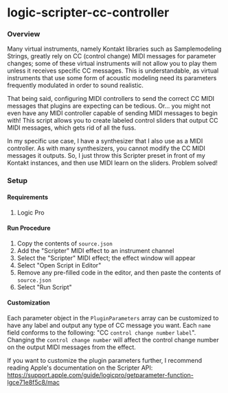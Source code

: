 # logic-scripter-cc-controller

### Overview
Many virtual instruments, namely Kontakt libraries such as Samplemodeling Strings, greatly rely on CC (control change) MIDI messages for parameter changes; some of these virtual instruments will not allow you to play them unless it receives specific CC messages. This is understandable, as virtual instruments that use some form of acoustic modeling need its parameters frequently modulated in order to sound realistic.

That being said, configuring MIDI controllers to send the correct CC MIDI messages that plugins are expecting can be tedious. Or... you might not even have any MIDI controller capable of sending MIDI messages to begin with! This script allows you to create labeled control sliders that output CC MIDI messages, which gets rid of all the fuss. 

In my specific use case, I have a synthesizer that I also use as a MIDI controller. As with many synthesizers, you cannot modify the CC MIDI messages it outputs. So, I just throw this Scripter preset in front of my Kontakt instances, and then use MIDI learn on the sliders. Problem solved! 

### Setup

#### Requirements
1. Logic Pro

#### Run Procedure
1. Copy the contents of `source.json`
2. Add the "Scripter" MIDI effect to an instrument channel
3. Select the "Scripter" MIDI effect; the effect window will appear
4. Select "Open Script in Editor"
5. Remove any pre-filled code in the editor, and then paste the contents of `source.json`
6. Select "Run Script"

#### Customization
Each parameter object in the `PluginParameters` array can be customized to have any label and output any type of CC message you want. Each `name` field conforms to the following: "CC `control change number` `label`". Changing the `control change number` will affect the control change number on the output MIDI messages from the effect. 

If you want to customize the plugin parameters further, I recommend reading Apple's documentation on the Scripter API: https://support.apple.com/guide/logicpro/getparameter-function-lgce71e8f5c8/mac
